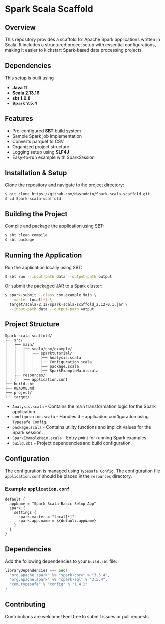 # Spark Scala Scaffold

## Overview

This repository provides a scaffold for Apache Spark applications written in Scala. It includes a structured project setup with essential configurations, making it easier to kickstart Spark-based data processing projects.

## Dependencies 
This setup is built using
- **Java 11**
- **Scala 2.13.16**
- **sbt 1.9.8**
- **Spark 3.5.4**

## Features

- Pre-configured **SBT** build system
- Sample Spark job implementation
- Converts parquet to CSV
- Organized project structure
- Logging setup using **SLF4J**
- Easy-to-run example with SparkSession


## Installation & Setup

Clone the repository and navigate to the project directory:

```sh
$ git clone https://github.com/Nasruddin/Spark-scala-scaffold.git
$ cd Spark-scala-scaffold
```

## Building the Project

Compile and package the application using SBT:

```sh
$ sbt clean compile
$ sbt package
```

## Running the Application

Run the application locally using SBT:

```sh
$ sbt run --input-path data --output-path output
```

Or submit the packaged JAR to a Spark cluster:

```sh
$ spark-submit --class com.example.Main \
  --master local[*] \
  target/scala-2.12/spark-scala-scaffold_2.12-0.1.jar \
  --input-path data --output-path output
```

## Project Structure

```
Spark-scala-scaffold/
├── src/
│   ├── main/
│   │   ├── scala/com/example/
│   │   │   ├── sparktutorial/
│   │   │   │   ├── Analysis.scala
│   │   │   │   ├── Configuration.scala
│   │   │   │   ├── package.scala
│   │   │   │   ├── SparkExampleMain.scala
│   ├── resources/
│   │   ├── application.conf
├── build.sbt
├── README.md
├── project/
├── target/
```

- `Analysis.scala` - Contains the main transformation logic for the Spark application.
- `Configuration.scala` - Handles the application configuration using `Typesafe Config`.
- `package.scala` - Contains utility functions and implicit values for the Spark session.
- `SparkExampleMain.scala` - Entry point for running Spark examples.
- `build.sbt` - Project dependencies and build configuration.
## Configuration

The configuration is managed using `Typesafe Config`. The configuration file `application.conf` should be placed in the `resources` directory.

### Example `application.conf`

```hocon
default {
  appName = "Spark Scala Basic Setup App"
  spark {
    settings {
      spark.master = "local[*]"
      spark.app.name = ${default.appName}
    }
  }
}
```

## Dependencies

Add the following dependencies to your `build.sbt` file:

```scala
libraryDependencies ++= Seq(
  "org.apache.spark" %% "spark-core" % "3.5.4",
  "org.apache.spark" %% "spark-sql" % "3.5.4",
  "com.typesafe" % "config" % "1.4.1"
)
```

## Contributing

Contributions are welcome! Feel free to submit issues or pull requests.

